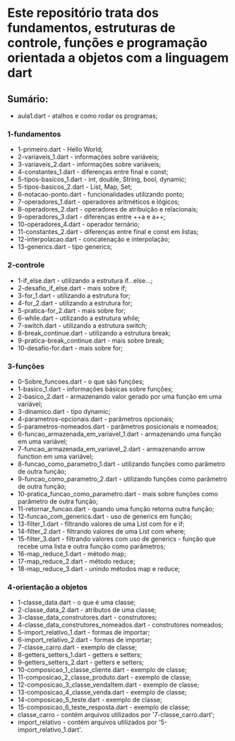 # Este repositório trata dos fundamentos, estruturas de controle, funções e programação orientada a objetos com a linguagem dart

## Sumário:

- aula1.dart - atalhos e como rodar os programas;

### 1-fundamentos
- 1-primeiro.dart - Hello World;
- 2-variaveis_1.dart - informações sobre variáveis;
- 3-variaveis_2.dart - informações sobre variáveis;
- 4-constantes_1.dart - diferenças entre final e const;
- 5-tipos-basicos_1.dart - int, double, String, bool, dynamic;
- 5-tipos-basicos_2.dart - List, Map, Set;
- 6-notacao-ponto.dart - funcionalidades utilizando ponto;
- 7-operadores_1.dart - operadores aritméticos e lógicos;
- 8-operadores_2.dart - operadores de atribuição e relacionais;
- 9-operadores_3.dart - diferenças entre ++a e a++;
- 10-operadores_4.dart - operador ternário;
- 11-constantes_2.dart - diferenças entre final e const em listas;
- 12-interpolacao.dart - concatenação e interpolação;
- 13-generics.dart - tipo generics;

### 2-controle
- 1-if_else.dart - utilizando a estrutura if...else...;
- 2-desafio_if_else.dart - mais sobre if;
- 3-for_1.dart - utilizando a estrutura for;
- 4-for_2.dart - utilizando a estrutura for;
- 5-pratica-for_2.dart - mais sobre for;
- 6-while.dart - utilizando a estrutura while;
- 7-switch.dart - utilizando a estrutura switch;
- 8-break_continue.dart - utilizando a estrutura break;
- 9-pratica-break_continue.dart - mais sobre break;
- 10-desafio-for.dart - mais sobre for;

### 3-funções
- 0-Sobre_funcoes.dart - o que são funções;
- 1-basico_1.dart - informações básicas sobre funções;
- 2-basico_2.dart - armazenando valor gerado por uma função em uma variável;
- 3-dinamico.dart - tipo dynamic;
- 4-parametros-opcionais.dart - parâmetros opcionais;
- 5-parametros-nomeados.dart - parâmetros posicionais e nomeados;
- 6-funcao_armazenada_em_variavel_1.dart - armazenando uma função em uma variável;
- 7-funcao_armazenada_em_variavel_2.dart - armazenando arrow function em uma variável;
- 8-funcao_como_parametro_1.dart - utilizando funções como parâmetro de outra função;
- 9-funcao_como_parametro_2.dart - utilizando funções como parâmetro de outra função;
- 10-pratica_funcao_como_parametro.dart - mais sobre funções como parâmetro de outra função;
- 11-retornar_funcao.dart - quando uma função retorna outra função;
- 12-funcao_com_generics.dart - uso de generics em função;
- 13-filter_1.dart - filtrando valores de uma List com for e if;
- 14-filter_2.dart - filtrando valores de uma List com where;
- 15-filter_3.dart - filtrando valores com uso de generics - função que recebe uma lista e outra função como parâmetros;
- 16-map_reduce_1.dart - método map;
- 17-map_reduce_2.dart - método reduce;
- 18-map_reduce_3.dart - unindo métodos map e reduce;

### 4-orientação a objetos
- 1-classe_data.dart - o que é uma classe;
- 2-classe_data_2.dart - atributos de uma classe;
- 3-classe_data_construtores.dart - construtores;
- 4-classe_data_construtores_nomeados.dart - construtores nomeados;
- 5-import_relativo_1.dart - formas de importar;
- 6-import_relativo_2.dart - formas de importar;
- 7-classe_carro.dart - exemplo de classe;
- 8-getters_setters_1.dart - getters e setters;
- 9-getters_setters_2.dart - getters e setters;
- 10-composicao_1_classe_cliente.dart - exemplo de classe;
- 11-composicao_2_classe_produto.dart - exemplo de classe;
- 12-composicao_3_classe_vendaItem.dart - exemplo de classe;
- 13-composicao_4_classe_venda.dart - exemplo de classe;
- 14-composicao_5_teste.dart - exemplo de classe;
- 15-composicao_6_teste_resposta.dart - exemplo de classe;
- classe_carro - contém arquivos utilizados por '7-classe_carro.dart';
- import_relativo - contém arquivos utilizados por '5-import_relativo_1.dart'.